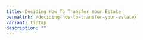 ```yaml
---
title: Deciding How To Transfer Your Estate
permalink: /deciding-how-to-transfer-your-estate/
variant: tiptap
description: ""
---
```

